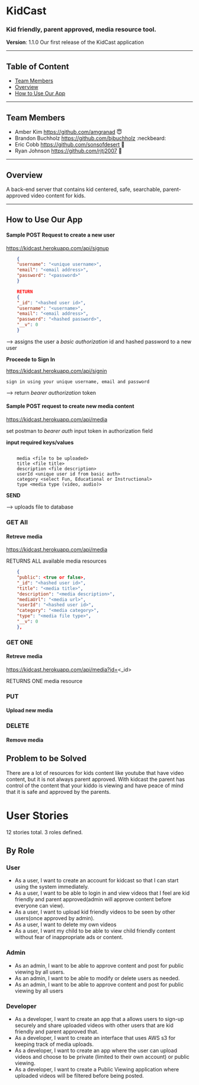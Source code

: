 
# KidCast

### Kid friendly, parent approved, media resource tool.
**Version**: 1.1.0 Our first release of the KidCast application
***

## Table of Content
* [Team Members](#Team-Members)
* [Overview](#Overview)
* [How to Use Our App](#How-to-Use-Our-App)
***

## Team Members
* Amber Kim https://github.com/amgranad :innocent:
* Brandon Buchholz https://github.com/bjbuchholz :neckbeard:
* Eric Cobb https://github.com/sonsofdesert :wolf:
* Ryan Johnson  https://github.com/rjtj2007 :evergreen_tree:
***

## Overview
A back-end server that contains kid centered, safe, searchable, parent-approved video content for kids.
***

## How to Use Our App

#### Sample POST Request to create a new user

https://kidcast.herokuapp.com/api/signup
``` json
    {
    "username": "<unique username>",
    "email": "<email address>",
    "password": "<password>"
    }

    RETURN
    {
    "_id": "<hashed user id>",
    "username": "<username>",
    "email": "<email address>",
    "password": "<hashed password>",
    "__v": 0
    }
```
--> assigns the user a *basic authorization* id and hashed password to a new user

**Proceede to Sign In**

https://kidcast.herokuapp.com/api/signin

    sign in using your unique username, email and password

--> return *bearer authorization* token

#### Sample POST request to create new media content
https://kidcast.herokuapp.com/api/media

set postman to _bearer auth_
input token in authorization field

**input required keys/values**
```

    media <file to be uploaded>
    title <file title>
    description <file description>
    userId <unique user id from basic auth>
    category <select Fun, Educational or Instructional>
    type <media type (video, audio)>

```
**SEND**
    
--> uploads file to database


### GET All
#### Retreve media

https://kidcast.herokuapp.com/api/media

RETURNS ALL available media resources
```json
    {
    "public": <true or false>,
    "_id": "<hashed user id>",
    "title": "<media title>",
    "description": "<media description>",
    "mediaUrl": "<media url>",
    "userId": "<hashed user id>",
    "category": "<media category>",
    "type": "<media file type>",
    "__v": 0
    },
```

### GET ONE
#### Retreve media

https://kidcast.herokuapp.com/api/media?id=<_id>

RETURNS ONE media resource

### PUT
#### Upload new media


### DELETE
#### Remove media



## Problem to be Solved
There are a lot of resources for kids content like youtube that have video content, but it is not always parent approved. With kidcast the parent has control of the content that your kiddo is viewing and have peace of mind that it is safe and approved by the parents.


# User Stories
12 stories total.
3 roles defined.

## By Role

### User

 *  As a user, I want to create an account for kidcast so that I can start using the system immediately.
 *  As a user, I want to be able to login in and view videos that I feel are kid friendly and parent approved(admin will approve content before everyone can view).
 *  As a user, I want to upload kid friendly videos to be seen by other users(once approved by admin).
 *  As a user, I want to delete my own videos
 *  As a user, I want my child to be able to view child friendly content without fear of inappropriate ads or content. 

### Admin

 * As an admin, I want to be able to approve content and post for public viewing by all users.
 * As an admin, I want to be able to modify or delete users as needed.
 * As an admin, I want to be able to approve content and post for public viewing by all users

### Developer
 * As a developer, I want to create an app that a allows users to sign-up securely and share  uploaded videos with other users that are kid friendly and parent approved that.
 * As a developer, I want to create an interface that uses AWS s3 for keeping track of media uploads.
 * As a developer, I want to create an app where the user can upload videos and choose to be private (limited to their own account) or public viewing.
 * As a developer, I want to create a Public Viewing application where uploaded videos will be filtered before being posted. 


